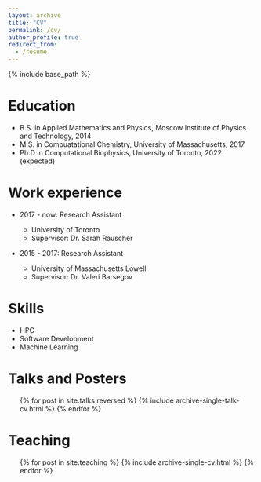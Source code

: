 ```yaml
---
layout: archive
title: "CV"
permalink: /cv/
author_profile: true
redirect_from:
  - /resume
---
```


{% include base_path %}

Education
======
* B.S. in Applied Mathematics and Physics, Moscow Institute of Physics and Technology, 2014
* M.S. in Compuatational Chemistry, University of Massachusetts, 2017
* Ph.D in Computational Biophysics, University of Toronto, 2022 (expected)

Work experience
======
* 2017 - now: Research Assistant
  * University of Toronto
  * Supervisor: Dr. Sarah Rauscher

* 2015 - 2017: Research Assistant
  * University of Massachusetts Lowell
  * Supervisor: Dr. Valeri Barsegov
  
Skills
======
* HPC
* Software Development
* Machine Learning

<!--- 
Publications
======
  <ul>{% for post in site.publications %}
    {% include archive-single-cv.html %}
  {% endfor %}</ul>
-->


Talks and Posters
======
  <ul>{% for post in site.talks reversed %}
    {% include archive-single-talk-cv.html %}
  {% endfor %}</ul>
  
Teaching
======
  <ul>{% for post in site.teaching %}
    {% include archive-single-cv.html %}
  {% endfor %}</ul>
  
